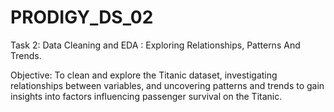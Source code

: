 # PRODIGY_DS_02
<P>Task 2: Data Cleaning and EDA : Exploring Relationships, Patterns And Trends.</P>
<P>Objective: To clean and explore the Titanic dataset, investigating relationships between variables, and uncovering patterns and trends to gain insights into factors influencing passenger survival on the Titanic.</P>
